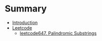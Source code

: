 # Summary

* [Introduction](README.md)
* [Leetcode](./book/leetcode/README.md)
    * [leetcode647. Palindromic Substrings](./book/leetcode/leetcode647.md)

